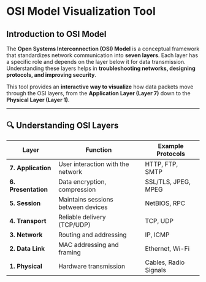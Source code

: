 # OSI Model Visualization Tool  

## Introduction to OSI Model  

The **Open Systems Interconnection (OSI) Model** is a conceptual framework that standardizes network communication into **seven layers**. Each layer has a specific role and depends on the layer below it for data transmission. Understanding these layers helps in **troubleshooting networks, designing protocols, and improving security**.  

This tool provides an **interactive way to visualize** how data packets move through the OSI layers, from the **Application Layer (Layer 7)** down to the **Physical Layer (Layer 1)**.  

---

## 🔍 Understanding OSI Layers  

| Layer | Function | Example Protocols |
|-------|----------|------------------|
| **7. Application** | User interaction with the network | HTTP, FTP, SMTP |
| **6. Presentation** | Data encryption, compression | SSL/TLS, JPEG, MPEG |
| **5. Session** | Maintains sessions between devices | NetBIOS, RPC |
| **4. Transport** | Reliable delivery (TCP/UDP) | TCP, UDP |
| **3. Network** | Routing and addressing | IP, ICMP |
| **2. Data Link** | MAC addressing and framing | Ethernet, Wi-Fi |
| **1. Physical** | Hardware transmission | Cables, Radio Signals |


